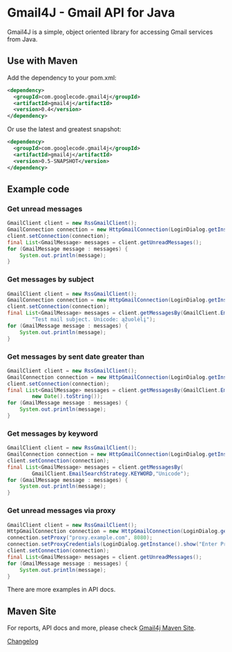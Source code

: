 Gmail4J - Gmail API for Java
============================
Gmail4J is a simple, object oriented library for accessing Gmail services from Java.

Use with Maven
--------------
Add the dependency to your pom.xml:

```xml
<dependency>
  <groupId>com.googlecode.gmail4j</groupId>
  <artifactId>gmail4j</artifactId>
  <version>0.4</version>
</dependency>
```

Or use the latest and greatest snapshot:

```xml
<dependency>
  <groupId>com.googlecode.gmail4j</groupId>
  <artifactId>gmail4j</artifactId>
  <version>0.5-SNAPSHOT</version>
</dependency>
```

Example code
------------

### Get unread messages

```java
GmailClient client = new RssGmailClient();
GmailConnection connection = new HttpGmailConnection(LoginDialog.getInstance().show("Enter Gmail Login"));
client.setConnection(connection);
final List<GmailMessage> messages = client.getUnreadMessages();
for (GmailMessage message : messages) {
    System.out.println(message);
}
```

### Get messages by subject

```java
GmailClient client = new RssGmailClient();
GmailConnection connection = new HttpGmailConnection(LoginDialog.getInstance().show("Enter Gmail Login"));
client.setConnection(connection);
final List<GmailMessage> messages = client.getMessagesBy(GmailClient.EmailSearchStrategy.SUBJECT,
        "Test mail subject. Unicode: ąžuolėlį");
for (GmailMessage message : messages) {
    System.out.println(message);
}
```

### Get messages by sent date greater than

```java
GmailClient client = new RssGmailClient();
GmailConnection connection = new HttpGmailConnection(LoginDialog.getInstance().show("Enter Gmail Login"));
client.setConnection(connection);
final List<GmailMessage> messages = client.getMessagesBy(GmailClient.EmailSearchStrategy.DATE_GT,
        new Date().toString());
for (GmailMessage message : messages) {
    System.out.println(message);
}
```

### Get messages by keyword

```java
GmailClient client = new RssGmailClient();
GmailConnection connection = new HttpGmailConnection(LoginDialog.getInstance().show("Enter Gmail Login"));
client.setConnection(connection);
final List<GmailMessage> messages = client.getMessagesBy(
        GmailClient.EmailSearchStrategy.KEYWORD,"Unicode");
for (GmailMessage message : messages) {
    System.out.println(message);
}
```

### Get unread messages via proxy

```java
GmailClient client = new RssGmailClient();
HttpGmailConnection connection = new HttpGmailConnection(LoginDialog.getInstance().show("Enter Gmail Login"));
connection.setProxy("proxy.example.com", 8080);
connection.setProxyCredentials(LoginDialog.getInstance().show("Enter Proxy Login"));
client.setConnection(connection);
final List<GmailMessage> messages = client.getUnreadMessages();
for (GmailMessage message : messages) {
    System.out.println(message);
}
```

There are more examples in API docs.

Maven Site
----------
For reports, API docs and more, please check [Gmail4j Maven Site](http://spajus.github.com/gmail4j/0.4/).

[Changelog](https://github.com/spajus/gmail4j/blob/master/changelog.txt)

